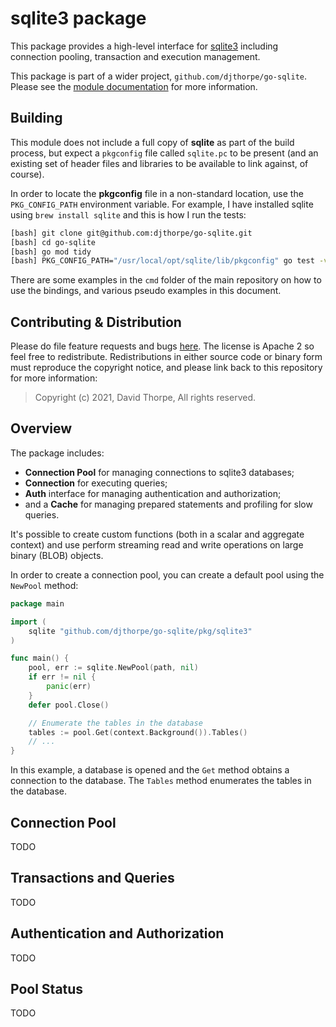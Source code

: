 # sqlite3 package

This package provides a high-level interface for [sqlite3](http://sqlite.org/)
including connection pooling, transaction and execution management.

This package is part of a wider project, `github.com/djthorpe/go-sqlite`.
Please see the [module documentation](https://github.com/djthorpe/go-sqlite/blob/master/README.md)
for more information.

## Building

This module does not include a full
copy of __sqlite__ as part of the build process, but expect a `pkgconfig`
file called `sqlite.pc` to be present (and an existing set of header
files and libraries to be available to link against, of course).

In order to locate the __pkgconfig__ file in a non-standard location, use
the `PKG_CONFIG_PATH` environment variable. For example, I have installed
sqlite using `brew install sqlite` and this is how I run the tests:

```bash
[bash] git clone git@github.com:djthorpe/go-sqlite.git
[bash] cd go-sqlite
[bash] go mod tidy
[bash] PKG_CONFIG_PATH="/usr/local/opt/sqlite/lib/pkgconfig" go test -v ./pkg/sqlite3
```

There are some examples in the `cmd` folder of the main repository on how to use
the bindings, and various pseudo examples in this document.

## Contributing & Distribution

Please do file feature requests and bugs [here](https://github.com/djthorpe/go-sqlite/issues).
The license is Apache 2 so feel free to redistribute. Redistributions in either source
code or binary form must reproduce the copyright notice, and please link back to this
repository for more information:

> Copyright (c) 2021, David Thorpe, All rights reserved.

## Overview

The package includes:

  * __Connection Pool__ for managing connections to sqlite3 databases;
  * __Connection__ for executing queries;
  * __Auth__ interface for managing authentication and authorization;
  * and a __Cache__ for managing prepared statements and profiling for slow
    queries.

It's possible to create custom functions (both in a scalar and aggregate context)
and use perform streaming read and write operations on large binary (BLOB) objects.

In order to create a connection pool, you can create a default pool using the `NewPool`
method:

```go
package main

import (
    sqlite "github.com/djthorpe/go-sqlite/pkg/sqlite3"
)

func main() {
	pool, err := sqlite.NewPool(path, nil)
	if err != nil {
        panic(err)
	}
	defer pool.Close()

    // Enumerate the tables in the database
    tables := pool.Get(context.Background()).Tables()
    // ...
}
```

In this example, a database is opened and the `Get` method obtains a connection
to the database. The `Tables` method enumerates the tables in the database.

## Connection Pool

TODO

## Transactions and Queries

TODO


## Authentication and Authorization

TODO

## Pool Status

TODO
